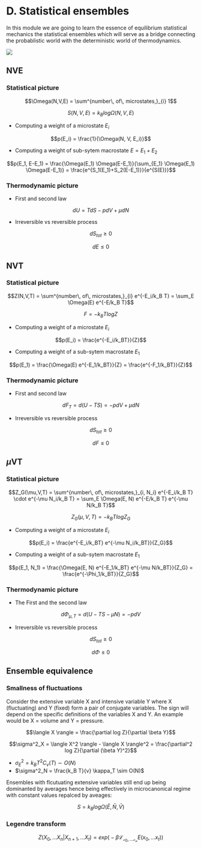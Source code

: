 D. Statistical ensembles
=======================

In this module we are going to learn the essence of equilibrium statistical mechanics the statistical ensembles which will serve as a bridge connecting the probablistic world with the deterministic world of thermodynamics. 

![](./figs/ensembl.png)


## NVE 

### Statistical picture

$$\Omega(N,V,E) = \sum^{number\, of\, microstates,}_{i} 1$$

$$S(N,V,E) = k_B log \Omega(N, V, E)$$

- Computing a weight of a microstate $E_i$ 

$$p(E_i) = \frac{1}{\Omega(N, V, E_i)}$$

- Computing a weight of sub-sytem macrostate $E=E_1+E_2$

$$p(E_1, E-E_1) = \frac{\Omega(E_1) \Omega(E-E_1)}{\sum_{E_1} \Omega(E_1) \Omega(E-E_1)} = \frac{e^{S_1(E_1)+S_2(E-E_1)}}{e^{S(E)}}$$

### Thermodynamic picture

- First and second law

$$dU = TdS-pdV+\mu dN$$

- Irreversible vs reversible process

$$dS_{tot}\geq 0$$ 

$$dE\leq 0$$


## NVT 

### Statistical picture

$$Z(N,V,T) = \sum^{number\, of\, microstates,}_{i} e^{-E_i/k_B T} = \sum_E \Omega(E) e^{-E/k_B T}$$

$$F=-k_BT log Z$$

- Computing a weight of a microstate $E_i$ 

$$p(E_i) = \frac{e^{-E_i/k_BT}}{Z}$$

- Computing a weight of a sub-sytem macrostate $E_1$ 

$$p(E_1) = \frac{\Omega(E) e^{-E_1/k_BT}}{Z} = \frac{e^{-F_1/k_BT}}{Z}$$

### Thermodynamic picture

- First and second law

$$dF_{T} = d(U-TS) = -pdV+\mu dN$$

- Irreversible vs reversible process

$$dS_{tot}\geq 0$$ 

$$dF\leq 0$$


## $\mu$VT 

### Statistical picture

$$Z_G(\mu,V,T) = \sum^{number\, of\, microstates,}_{i, N_i} e^{-E_i/k_B T} \cdot e^{-\mu N_i/k_B T} = \sum_E \Omega(E, N) e^{-E/k_B T} e^{-\mu N/k_B T}$$

$$Z_G(\mu, V, T) =-k_BT log Z_G$$

- Computing a weight of a microstate $E_i$ 

$$p(E_i) = \frac{e^{-E_i/k_BT} e^{-\mu N_i/k_BT}}{Z_G}$$

- Computing a weight of a sub-sytem macrostate $E_1$ 

$$p(E_1, N_1) = \frac{\Omega(E, N) e^{-E_1/k_BT} e^{-\mu N/k_BT}}{Z_G} = \frac{e^{-\Phi_1/k_BT}}{Z_G}$$

### Thermodynamic picture

- The First and the second law

$$d\Phi_{\mu, T} = d(U-TS - \mu N) = -pdV$$

- Irreversible vs reversible process

$$dS_{tot}\geq 0$$ 

$$d\Phi\leq 0$$


## Ensemble equivalence

### Smallness of fluctuations

Consider the extensive variable X and intensive variable Y where X (fluctuating) and Y (fixed) form a pair of conjugate variables. The sign will depend on the specific definitions of the variables X and Y. An example would be X = volume and Y = pressure.

$$\langle X \rangle  = \frac{\partial log Z}{\partial \beta Y}$$

$$\sigma^2_X = \langle X^2 \rangle - \langle X \rangle^2  = \frac{\partial^2 log Z}{\partial (\beta Y)^2}$$

 - $\sigma^2_E = k_B T^2 C_v(T) \sim O(N)$
 - $\sigma^2_N = \frac{k_B T}{v} \kappa_T \sim O(N)$
 
Ensembles with flcutuating extensive variables still end up being dominanted by averages hence being effectively in microcanonical regime with constant values repalced by aveages:

$$S = k_B log \Omega(\bar{E}, \bar{N}, \bar{V})$$

### Legendre transform

$$Z(X_0, ... X_n | X_{n+1}, ... X_{t}) = exp \big(-\beta \mathcal{L_{x_{0}, ... x_{n}}} E (x_0, ... x_t) \big)$$



